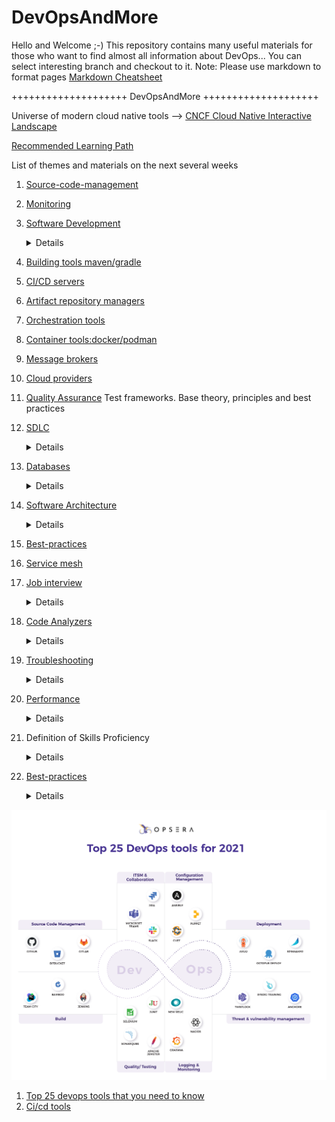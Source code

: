 # DevOpsAndMore
Hello and Welcome ;-) This repository contains many useful materials for those who want to find almost all information about DevOps...
You can select interesting branch and checkout to it.
Note: Please use markdown to format pages [Markdown Cheatsheet](https://github.com/adam-p/markdown-here/wiki/Markdown-Cheatsheet)

++++++++++++++++++++ DevOpsAndMore ++++++++++++++++++++ 

Universe of modern cloud native tools --> [CNCF Cloud Native Interactive Landscape](https://landscape.cncf.io)

[Recommended Learning Path](https://github.com/sergei-voron/DevOpsAndMore/tree/Learnin-path)

List of themes and materials on the next several weeks
1. [Source-code-management](https://github.com/sergei-voron/DevOpsAndMore/tree/SCM)
2. [Monitoring](https://github.com/sergei-voron/DevOpsAndMore/tree/Monitoring)
4. [Software Development](https://github.com/sergei-voron/DevOpsAndMore/tree/Software-development)
    <details>
    
    - [Code-writing-practices](https://github.com/DevOpsAndMore/DevOpsAndMore/blob/Code-writing-practices/README.md)
    Dev project: rest api getter/setter, templates. Maybe we should think about writing plugin/module
    </details>
3. [Building tools maven/gradle](https://github.com/sergei-voron/DevOpsAndMore/tree/Building-tools)
4. [CI/CD servers](https://github.com/sergei-voron/DevOpsAndMore/tree/CI-CD)
5. [Artifact repository managers](https://github.com/sergei-voron/DevOpsAndMore/tree/Artifact-repository-managers)
6. [Orchestration tools](https://github.com/sergei-voron/DevOpsAndMore/tree/Orchestration-tools)
7. [Container tools:docker/podman](https://github.com/sergei-voron/DevOpsAndMore/tree/Container-tools)
8. [Message brokers](https://github.com/sergei-voron/DevOpsAndMore/tree/Message-brokers)
9. [Cloud providers](https://github.com/sergei-voron/DevOpsAndMore/tree/Cloud-providers)
10. [Quality Assurance](https://github.com/sergei-voron/DevOpsAndMore/tree/QA)
    Test frameworks. Base theory, principles and best practices
12. [SDLC](https://github.com/sergei-voron/DevOpsAndMore/tree/SDLC)
    <details>
    
    - Waterfall
    - Agile
    - Lean
    - Iterative
    - Prototyping
    - DevOps
    - Spiral 
    - V-model
    </details>
14. [Databases](https://github.com/sergei-voron/DevOpsAndMore/tree/Databases)
    <details>
    
    - SQL 
    - NoSQL
    </details>
16. [Software Architecture](https://github.com/sergei-voron/DevOpsAndMore/tree/Software-Architeture) 
    <details>
    
    - Miscroservices 
    - Monolith
    </details>
18. [Best-practices](https://github.com/sergei-voron/DevOpsAndMore/tree/Best-practices)
19. [Service mesh](https://github.com/sergei-voron/DevOpsAndMore/tree/Service-mesh)
20. [Job interview](https://github.com/sergei-voron/DevOpsAndMore/tree/Job-interview)
    <details>

    - [Code-writing-practices](https://github.com/DevOpsAndMore/DevOpsAndMore/blob/Code-writing-practices/README.md)
    </details>
22. [Code Analyzers](https://github.com/sergei-voron/DevOpsAndMore/tree/Code-analyzers)
    <details>
    
    - SonarQube
    - ESLint
    - Xray
    </details>    
23. [Troubleshooting](https://github.com/sergei-voron/DevOpsAndMore/tree/Troubleshooting)
    <details>
    
    - Methodologies 
    - Log parsing in microservice architecture
    </details>
24. [Performance](https://github.com/sergei-voron/DevOpsAndMore/tree/Performance)
    <details>
    
    - Profiling
    </details>
25. Definition of Skills Proficiency
    <details>
    
    - **Novice** (You have a common knowledge or an understanding of basic techniques and concepts)
    - **Developing** (You have the level of experience gained in a classroom and/or experimental scenarios or as a trainee on-the-job. You are expected to need help when performing this skill)
    - **Intermediate** (You are able to successfully complete tasks in this competency as Help from someone who is advanced/expert may be required from time to time, but you can usually perform the skill independently)
    - **Advanced** (You can perform the actions associated with this skill without assistance. You are certainly recognized within your immediate organization as "a person to ask" when difficult questions arise regarding this skill)
    - **Expert** (You are known as an expert in this area. You can provide guidance, troubleshoot, and answer questions related to this area of expertise and the field where the skill is used)
    - **Distinguished** (You are known organization-wide as a recognized expert in this area. You are sought out to provide guidance to employees with basic to expert knowledge in this area)
    </details>
26. [Best-practices](https://github.com/sergei-voron/DevOpsAndMore/tree/Release-management)
    <details>

    - [Semantic versioning](https://semver.org/)
    </details>

![DevOps-tools-2021](DevOps-tools-2021.png)
1. [Top 25 devops tools that you need to know](https://www.opsera.io/blog/top-25-devops-tools-that-you-need-to-know)
2. [Ci/cd tools](https://www.katalon.com/resources-center/blog/ci-cd-tools)
